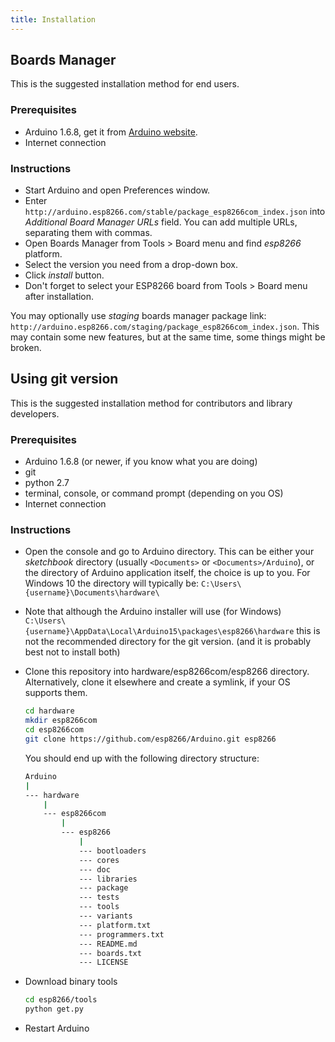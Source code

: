 ```yaml
---
title: Installation
---
```


## Boards Manager ##

This is the suggested installation method for end users.

### Prerequisites
- Arduino 1.6.8, get it from [Arduino website](https://www.arduino.cc/en/Main/OldSoftwareReleases#previous).
- Internet connection

### Instructions
- Start Arduino and open Preferences window.
- Enter ```http://arduino.esp8266.com/stable/package_esp8266com_index.json``` into *Additional Board Manager URLs* field. You can add multiple URLs, separating them with commas.
- Open Boards Manager from Tools > Board menu and find *esp8266* platform.
- Select the version you need from a drop-down box.
- Click *install* button.
- Don't forget to select your ESP8266 board from Tools > Board menu after installation.

You may optionally use *staging* boards manager package link:
`http://arduino.esp8266.com/staging/package_esp8266com_index.json`. This may contain some new features, but at the same time, some things might be broken.

## Using git version

This is the suggested installation method for contributors and library developers.

### Prerequisites

- Arduino 1.6.8 (or newer, if you know what you are doing)
- git
- python 2.7
- terminal, console, or command prompt (depending on you OS)
- Internet connection

### Instructions

- Open the console and go to Arduino directory. This can be either your *sketchbook* directory (usually `<Documents>` or `<Documents>/Arduino`), or the directory of Arduino application itself, the choice is up to you. For Windows 10 the directory will typically be:  `C:\Users\{username}\Documents\hardware\`

- Note that although the Arduino installer will use (for Windows)  
`C:\Users\{username}\AppData\Local\Arduino15\packages\esp8266\hardware` this is not the recommended directory for the git version. (and it is probably best not to install both)

- Clone this repository into hardware/esp8266com/esp8266 directory. Alternatively, clone it elsewhere and create a symlink, if your OS supports them.

    ```bash
    cd hardware
    mkdir esp8266com
    cd esp8266com
    git clone https://github.com/esp8266/Arduino.git esp8266
    ```
    You should end up with the following directory structure:

    ```bash
    Arduino
    |
    --- hardware
        |
        --- esp8266com
            |
            --- esp8266
                |
                --- bootloaders
                --- cores
                --- doc
                --- libraries
                --- package
                --- tests
                --- tools
                --- variants
                --- platform.txt
                --- programmers.txt
                --- README.md
                --- boards.txt
                --- LICENSE
    ```

- Download binary tools

    ```bash
    cd esp8266/tools
    python get.py
    ```

- Restart Arduino
